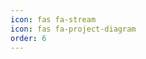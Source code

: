 ```yaml
---
icon: fas fa-stream
icon: fas fa-project-diagram
order: 6
---
```


<!DOCTYPE html>
<html lang="en">
<head>
    <meta charset="UTF-8">
    <meta name="viewport" content="width=device-width, initial-scale=1.0">
    <title>Project Showcase</title>
    <link rel="stylesheet" href="https://cdnjs.cloudflare.com/ajax/libs/font-awesome/5.15.4/css/all.min.css">
    <style>
        /* Style for the project items */
        .project-item summary {
            font-size: 18px;
            font-weight: bold;
            padding: 10px;
            background-color: rgba(100, 149, 237, 0.2);
            border-radius: 5px;
            cursor: pointer;
            transition: background-color 0.3s ease, color 0.3s ease;
            margin-bottom: 8px;
        }

        .project-item[open] summary {
            background-color: rgba(100, 149, 237, 0.7);
            color: #fff;
        }

        .project-item div {
            padding: 10px;
            background-color: rgba(245, 245, 245, 0.2); /* Lighter inner background */
            border-radius: 5px;
            transition: max-height 0.4s ease-in-out;
            overflow: hidden;
            max-height: 0;
        }

        .project-item[open] div {
            max-height: 1000px; /* Allows space for expanded content */
            padding: 15px;
        }

        .project-item {
            border: 1px solid #ddd;
            box-shadow: 0 2px 10px rgba(0, 0, 0, 0.05);
            border-radius: 8px;
            margin-bottom: 15px;
            transition: transform 0.2s ease;
        }

        .project-item summary:hover {
            background-color: rgba(100, 149, 237, 0.5);
            color: #fff;
        }

        .project-item:hover {
            transform: translateY(-5px);
        }
    </style>
</head>
<body>

<h2><i class="fas fa-stream"></i> Project Showcase</h2>
<div id="github-projects">
    <!-- Projects will be injected here /home/akhilus/Documents/github/devakhilus.github.io/_tabs/projects.md-->
</div>

<script>
    async function loadProjects() {
        try {
            const username = 'devakhilus'; // Replace with your GitHub username
            const url = `https://api.github.com/users/${username}/repos`;
            console.log('Fetching projects from URL:', url); // Log the URL being fetched

            const response = await fetch(url);
            
            if (!response.ok) { c
                throw new Error(`HTTP error! status: ${response.status}`);
            }

            const repos = await response.json();
            console.log('Fetched repos:', repos); // Log the fetched repos

            const excludedRepos = ['devakhilus.github.io', 'devakhilus']; // Repos to exclude
            const projectContainer = document.getElementById('github-projects');

            repos
                .filter(repo => !excludedRepos.includes(repo.name)) // Filter out the excluded repos
                .forEach(repo => {
                    // Create the structure for each project item
                    const projectItem = document.createElement('details');
                    projectItem.classList.add('project-item');

                    const projectSummary = document.createElement('summary');
                    projectSummary.textContent = repo.name;

                    const projectInfo = document.createElement('div');
                    projectInfo.innerHTML = `
                        <p><strong>Description:</strong> ${repo.description || 'No description available.'}</p>
                        <p><strong>Language:</strong> ${repo.language || 'N/A'}</p>
                        <p><a href="${repo.html_url}" target="_blank">View Repository</a></p>
                    `;

                    // Append summary and info to the project item
                    projectItem.appendChild(projectSummary);
                    projectItem.appendChild(projectInfo);

                    // Append the project item to the container
                    projectContainer.appendChild(projectItem);
                });
        } catch (error) {
            console.error('Error loading projects:', error);
        }
    }

    // Load projects when the page loads
    document.addEventListener('DOMContentLoaded', loadProjects);
</script>
</body>
</html>
